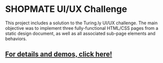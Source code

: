 # SHOPMATE UI/UX Challenge

This project includes a solution to the Turing.ly UI/UX challenge. The main
objective was to implement three fully-functional HTML/CSS pages from a static
design document, as well as all associated sub-page elements and behaviors.

## [For details and demos, click here!](https://shopmate-ui.thewiznerd.com)
